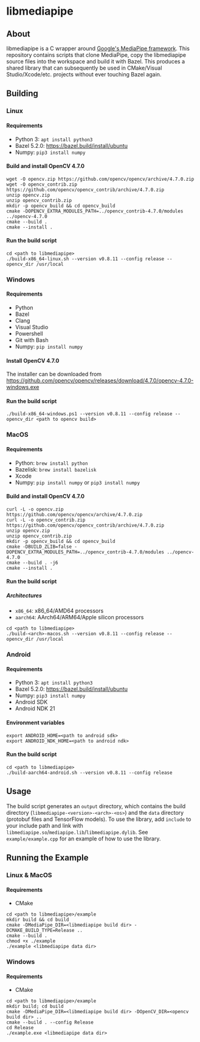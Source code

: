 # libmediapipe

## About
libmediapipe is a C wrapper around [Google's MediaPipe framework](https://github.com/google/mediapipe/).
This repository contains scripts that clone MediaPipe, copy the libmediapipe source files into the workspace and build it with Bazel.
This produces a shared library that can subsequently be used in CMake/Visual Studio/Xcode/etc. projects without ever touching Bazel again.

## Building

### Linux

#### Requirements
- Python 3: ```apt install python3```
- Bazel 5.2.0: https://bazel.build/install/ubuntu
- Numpy: ```pip3 install numpy```

#### Build and install OpenCV 4.7.0
```
wget -O opencv.zip https://github.com/opencv/opencv/archive/4.7.0.zip
wget -O opencv_contrib.zip https://github.com/opencv/opencv_contrib/archive/4.7.0.zip
unzip opencv.zip
unzip opencv_contrib.zip
mkdir -p opencv_build && cd opencv_build
cmake -DOPENCV_EXTRA_MODULES_PATH=../opencv_contrib-4.7.0/modules ../opencv-4.7.0
cmake --build .
cmake --install .
```

#### Run the build script
```
cd <path to libmediapipe>
./build-x86_64-linux.sh --version v0.8.11 --config release --opencv_dir /usr/local
```

### Windows

#### Requirements
- Python
- Bazel
- Clang
- Visual Studio
- Powershell
- Git with Bash
- Numpy: ```pip install numpy```

#### Install OpenCV 4.7.0
The installer can be downloaded from https://github.com/opencv/opencv/releases/download/4.7.0/opencv-4.7.0-windows.exe

#### Run the build script
```cd <path to libmediapipe>
./build-x86_64-windows.ps1 --version v0.8.11 --config release --opencv_dir <path to opencv build>
```

### MacOS

#### Requirements
- Python: ```brew install python```
- Bazelisk: ```brew install bazelisk```
- Xcode
- Numpy: ```pip install numpy``` or ```pip3 install numpy```

#### Build and install OpenCV 4.7.0
```
curl -L -o opencv.zip https://github.com/opencv/opencv/archive/4.7.0.zip
curl -L -o opencv_contrib.zip https://github.com/opencv/opencv_contrib/archive/4.7.0.zip
unzip opencv.zip
unzip opencv_contrib.zip
mkdir -p opencv_build && cd opencv_build
cmake -DBUILD_ZLIB=false -DOPENCV_EXTRA_MODULES_PATH=../opencv_contrib-4.7.0/modules ../opencv-4.7.0
cmake --build . -j6
cmake --install .
```

#### Run the build script

##### Architectures
- ```x86_64```: x86_64/AMD64 processors
- ```aarch64```: AArch64/ARM64/Apple silicon processors

```
cd <path to libmediapipe>
./build-<arch>-macos.sh --version v0.8.11 --config release --opencv_dir /usr/local
```

### Android

#### Requirements
- Python 3: ```apt install python3```
- Bazel 5.2.0: https://bazel.build/install/ubuntu
- Numpy: ```pip3 install numpy```
- Android SDK
- Android NDK 21

#### Environment variables
```
export ANDROID_HOME=<path to android sdk>
export ANDROID_NDK_HOME=<path to android ndk>
```

#### Run the build script
```
cd <path to libmediapipe>
./build-aarch64-android.sh --version v0.8.11 --config release
```

## Usage
The build script generates an ```output``` directory, which contains the build directory (```libmediapipe-<version>-<arch>-<os>```) and the ```data``` directory (protobuf files and TensorFlow models).
To use the library, add ```include``` to your include path and link with ```libmediapipe.so```/```mediapipe.lib```/```libmediapipe.dylib```.
See ```example/example.cpp``` for an example of how to use the library.

## Running the Example

### Linux & MacOS

#### Requirements
- CMake

```
cd <path to libmediapipe>/example
mkdir build && cd build
cmake -DMediaPipe_DIR=<libmediapipe build dir> -DCMAKE_BUILD_TYPE=Release ..
cmake --build .
chmod +x ./example
./example <libmediapipe data dir>
```

### Windows

#### Requirements
- CMake

```
cd <path to libmediapipe>/example
mkdir build; cd build
cmake -DMediaPipe_DIR=<libmediapipe build dir> -DOpenCV_DIR=<opencv build dir> ..
cmake --build . --config Release
cd Release
./example.exe <libmediapipe data dir>
```
